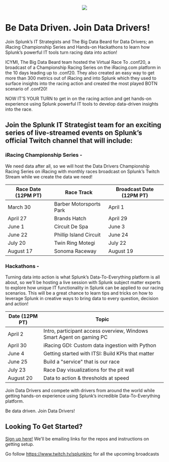 <p align="center">
  <img src="https://cdn.discordapp.com/attachments/812163910316458016/812366549201584158/DataDrivers-Small.png">
</p>


# Be Data Driven.  Join Data Drivers!
Join Splunk’s IT Strategists and The Big Data Beard for Data Drivers; an iRacing Championship Series and Hands-on Hackathons to learn how Splunk’s powerful IT tools turn racing data into action!

ICYMI, The Big Data Beard team hosted the Virtual Race To .conf20, a broadcast of a Championship Racing Series on the iRacing.com platform in the 10 days leading up to .conf20.  They also created an easy way to get more than 300 metrics out of iRacing and into Splunk which they used to surface insights into the racing action and created the most played BOTN scenario of .conf20! 

NOW IT’S YOUR TURN to get in on the racing action and get hands-on experience using Splunk powerful IT tools to develop data-driven insights into the race.

## Join the Splunk IT Strategist team for an exciting series of live-streamed events on Splunk’s official Twitch channel that will include:

### iRacing Championship Series - 
We need data after all, so we will host the Data Drivers Championship Racing Series on iRacing with monthly races broadcast on Splunk’s Twitch Stream while we create the data we need!  

| Race Date (12PM PT) | Race Track              | Broadcast Date (12PM PT) |
|---------------------|-------------------------|--------------------------|
| March 30            | Barber Motorsports Park | April 1                  |
| April 27            | Brands Hatch            | April 29                 |
| June 1              | Circuit De Spa          | June 3                   |
| June 22             | Phillip Island Circuit  | June 24                  |
| July 20             | Twin Ring Motegi        | July 22                  |
| August 17           | Sonoma Raceway          | August 19                |


### Hackathons - 
Turning data into action is what Splunk’s Data-To-Everything platform is all about, so we’ll be hosting a live session with Splunk subject matter experts to explore how unique IT functionality in Splunk can be applied to our racing scenarios.  This will be a great chance to learn tips and tricks on how to leverage Splunk in creative ways to bring data to every question, decision and action!

| Date (12PM PT) | Topic                                                                |
|----------------|----------------------------------------------------------------------|
| April 2        | Intro, participant access overview, Windows Smart Agent on gaming PC |
| April 30       | iRacing GDI: Custom data ingestion with Python                       |
| June 4         | Getting started with ITSI: Build KPIs that matter                    |
| June 25        | Build a "service" that is our race                                   |
| July 23        | Race Day visualizations for the pit wall                             |
| August 20      | Data to action & thresholds at speed                                 |


Join Data Drivers and compete with drivers from around the world while getting hands-on experience using Splunk’s incredible Data-To-Everything platform.  

Be data driven. Join Data Drivers! 


## Looking To Get Started?

[Sign up here!](https://events.splunk.com/Join_DataDrivers) We'll be emailing links for the repos and instructions on getting setup.

Go follow https://www.twitch.tv/splunkinc for all the upcoming broadcasts

